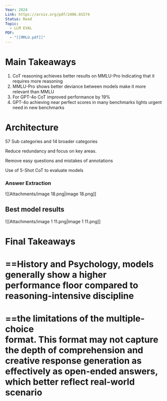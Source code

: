 ```yaml
---
Year: 2024
Link: https://arxiv.org/pdf/2406.01574
Status: Read
Topic:
  - LLM EVAL
PDF:
  - "[[MMLU.pdf]]"
---
```

# Main Takeaways

1. CoT reasoning achieves better results on MMLU-Pro Indicating that it requires more reasoning
2. MMLU-Pro shows better deviance between models make it more relevant than MMLU
3. For GPT-4o CoT improved performance by 19%
4. GPT-4o achieving near perfect scores in many benchmarks lights urgent need in new benchmarks

# Architecture

57 Sub categories and 14 broader categories

Reduce redundancy and focus on key areas.

Remove easy questions and mistakes of annotations

Use of 5-Shot CoT to evaluate models

### Answer Extraction

![[Attachments/image 18.png|image 18.png]]

## Best model results

![[Attachments/image 1 11.png|image 1 11.png]]

# Final Takeaways

==History and Psychology, models  
generally show a higher performance floor compared to reasoning-intensive discipline  
==

==the limitations of the multiple-choice  
format. This format may not capture the depth of comprehension and creative response generation as  
effectively as open-ended answers, which better reflect real-world scenario  
==